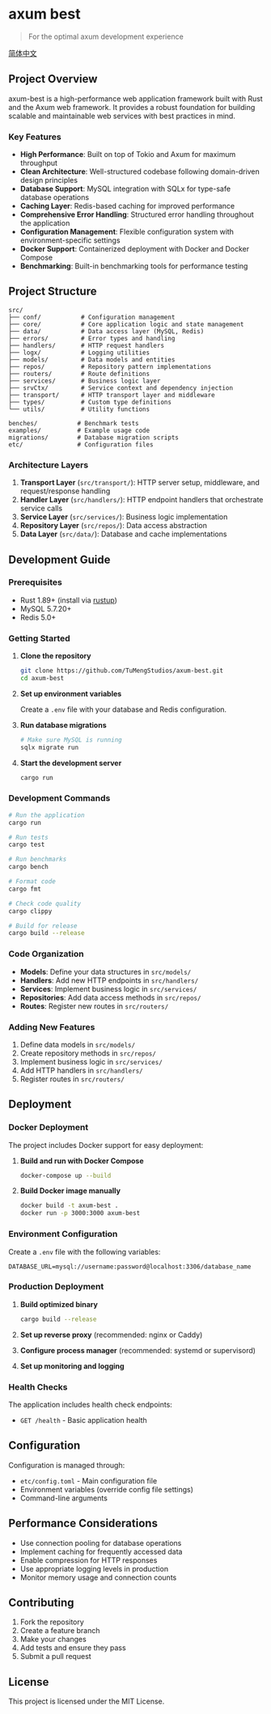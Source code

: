 # axum best

> For the optimal axum development experience

[简体中文](README_ZH.md)

## Project Overview

axum-best is a high-performance web application framework built with Rust and the Axum web framework. It provides a robust foundation for building scalable and maintainable web services with best practices in mind.

### Key Features

- **High Performance**: Built on top of Tokio and Axum for maximum throughput
- **Clean Architecture**: Well-structured codebase following domain-driven design principles
- **Database Support**: MySQL integration with SQLx for type-safe database operations
- **Caching Layer**: Redis-based caching for improved performance
- **Comprehensive Error Handling**: Structured error handling throughout the application
- **Configuration Management**: Flexible configuration system with environment-specific settings
- **Docker Support**: Containerized deployment with Docker and Docker Compose
- **Benchmarking**: Built-in benchmarking tools for performance testing

## Project Structure

```plain
src/
├── conf/           # Configuration management
├── core/           # Core application logic and state management
├── data/           # Data access layer (MySQL, Redis)
├── errors/         # Error types and handling
├── handlers/       # HTTP request handlers
├── logx/           # Logging utilities
├── models/         # Data models and entities
├── repos/          # Repository pattern implementations
├── routers/        # Route definitions
├── services/       # Business logic layer
├── srvCtx/         # Service context and dependency injection
├── transport/      # HTTP transport layer and middleware
├── types/          # Custom type definitions
└── utils/          # Utility functions

benches/           # Benchmark tests
examples/          # Example usage code
migrations/        # Database migration scripts
etc/               # Configuration files
```

### Architecture Layers

1. **Transport Layer** (`src/transport/`): HTTP server setup, middleware, and request/response handling
2. **Handler Layer** (`src/handlers/`): HTTP endpoint handlers that orchestrate service calls
3. **Service Layer** (`src/services/`): Business logic implementation
4. **Repository Layer** (`src/repos/`): Data access abstraction
5. **Data Layer** (`src/data/`): Database and cache implementations

## Development Guide

### Prerequisites

- Rust 1.89+ (install via [rustup](https://rustup.rs/))
- MySQL 5.7.20+
- Redis 5.0+

### Getting Started

1. **Clone the repository**

   ```bash
   git clone https://github.com/TuMengStudios/axum-best.git
   cd axum-best
   ```

2. **Set up environment variables**

   Create a `.env` file with your database and Redis configuration.

3. **Run database migrations**

   ```bash
   # Make sure MySQL is running
   sqlx migrate run
   ```

4. **Start the development server**

   ```bash
   cargo run
   ```

### Development Commands

```bash
# Run the application
cargo run

# Run tests
cargo test

# Run benchmarks
cargo bench

# Format code
cargo fmt

# Check code quality
cargo clippy

# Build for release
cargo build --release
```

### Code Organization

- **Models**: Define your data structures in `src/models/`
- **Handlers**: Add new HTTP endpoints in `src/handlers/`
- **Services**: Implement business logic in `src/services/`
- **Repositories**: Add data access methods in `src/repos/`
- **Routes**: Register new routes in `src/routers/`

### Adding New Features

1. Define data models in `src/models/`
2. Create repository methods in `src/repos/`
3. Implement business logic in `src/services/`
4. Add HTTP handlers in `src/handlers/`
5. Register routes in `src/routers/`

## Deployment

### Docker Deployment

The project includes Docker support for easy deployment:

1. **Build and run with Docker Compose**

   ```bash
   docker-compose up --build
   ```

2. **Build Docker image manually**

   ```bash
   docker build -t axum-best .
   docker run -p 3000:3000 axum-best
   ```

### Environment Configuration

Create a `.env` file with the following variables:

```env
DATABASE_URL=mysql://username:password@localhost:3306/database_name
```

### Production Deployment

1. **Build optimized binary**

   ```bash
   cargo build --release
   ```

2. **Set up reverse proxy** (recommended: nginx or Caddy)
3. **Configure process manager** (recommended: systemd or supervisord)
4. **Set up monitoring and logging**

### Health Checks

The application includes health check endpoints:

- `GET /health` - Basic application health

## Configuration

Configuration is managed through:

- `etc/config.toml` - Main configuration file
- Environment variables (override config file settings)
- Command-line arguments

## Performance Considerations

- Use connection pooling for database operations
- Implement caching for frequently accessed data
- Enable compression for HTTP responses
- Use appropriate logging levels in production
- Monitor memory usage and connection counts

## Contributing

1. Fork the repository
2. Create a feature branch
3. Make your changes
4. Add tests and ensure they pass
5. Submit a pull request

## License

This project is licensed under the MIT License.
